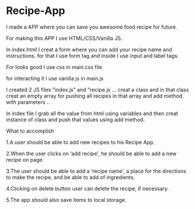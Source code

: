 # Recipe-App
I made a APP where you can save you awesome food recipe for future.

For making this APP I use HTML/CSS/Vanilla JS.

In index.html I creat a form where you can add your recipe name and instructions. for that I use form tag and inside I use input and label tags.

 For looks good I use css in main.css file.
 
for interacting it I use vanilla js in main.js

I created 2 JS files "index.js" and "recipe.js ... creat a class and in that class creat an empty array for pushing all recipes in that array and add method with parameters .. 

In index file I grab all the value from html using variables and then creat instance of class and push that values using add method.

What to accomplish


1.A user should be  able to add new recipes to his Recipe App.

2.When the user clicks on ‘add recipe', he should be able to add a new recipe on page.

3.The user should be able to add a ‘recipe name', a place for the directions to make the recipe, and be able to add of ingredients.

4.Clicking on delete button user can  delete the recipe, if necessary.

5.The app should also save items to local storage.
